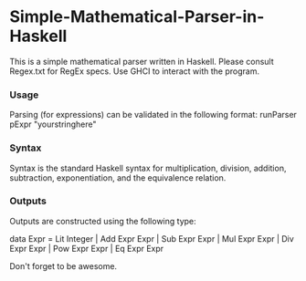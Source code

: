 # Simple-Mathematical-Parser-in-Haskell
This is a simple mathematical parser written in Haskell. Please consult Regex.txt for RegEx specs. Use GHCI to interact with the program.

### Usage
Parsing (for expressions) can be validated in the following format: runParser pExpr "yourstringhere"

### Syntax
Syntax is the standard Haskell syntax for multiplication, division, addition, subtraction, exponentiation, and the equivalence relation.

### Outputs
Outputs are constructed using the following type:

data Expr = Lit Integer
          | Add Expr Expr
          | Sub Expr Expr
          | Mul Expr Expr
          | Div Expr Expr
          | Pow Expr Expr
          | Eq Expr Expr

Don't forget to be awesome.

